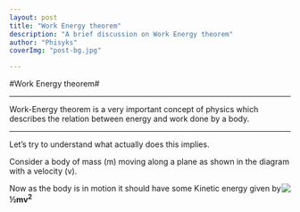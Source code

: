 ```yaml
---
layout: post
title: "Work Energy theorem"
description: "A brief discussion on Work Energy theorem"
author: "Phisyks"
coverImg: "post-bg.jpg"

---
```


#Work Energy theorem#

***
Work-Energy theorem is a very important concept of physics which describes the relation between energy and work done by a body.
***

Let’s try to understand what actually does this implies.

Consider a body of mass (m) moving along a plane as shown in the diagram with a velocity (v).

<img style="float: right;" src="https://phisyks.files.wordpress.com/2015/08/081115_1239_workenergyt1.png">

Now as the body is in motion it should have some Kinetic energy given by **½mv<sup>2</sup>**

